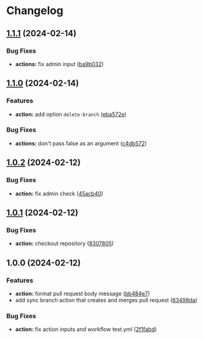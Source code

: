 # Changelog

## [1.1.1](https://github.com/remarkablemark/sync-branch/compare/v1.1.0...v1.1.1) (2024-02-14)


### Bug Fixes

* **actions:** fix admin input ([ba9b032](https://github.com/remarkablemark/sync-branch/commit/ba9b03238f3645713df2d66dfe53ae989e12169d))

## [1.1.0](https://github.com/remarkablemark/sync-branch/compare/v1.0.2...v1.1.0) (2024-02-14)


### Features

* **action:** add option `delete-branch` ([eba572e](https://github.com/remarkablemark/sync-branch/commit/eba572e8037d4a4ee4e09250f5cff965fe884565))


### Bug Fixes

* **actions:** don't pass false as an argument ([c4db572](https://github.com/remarkablemark/sync-branch/commit/c4db57270f3fc7ef5790c0786f17126d8a7b9ee3))

## [1.0.2](https://github.com/remarkablemark/sync-branch/compare/v1.0.1...v1.0.2) (2024-02-12)


### Bug Fixes

* **action:** fix admin check ([45acb40](https://github.com/remarkablemark/sync-branch/commit/45acb40751b71c823032e60cd2727ac1e0e48192))

## [1.0.1](https://github.com/remarkablemark/sync-branch/compare/v1.0.0...v1.0.1) (2024-02-12)


### Bug Fixes

* **action:** checkout repository ([8307805](https://github.com/remarkablemark/sync-branch/commit/83078057af7d53e81f9b04b6212638162086ed8e))

## 1.0.0 (2024-02-12)


### Features

* **action:** format pull request body message ([bb484e7](https://github.com/remarkablemark/sync-branch/commit/bb484e70440332e6c09f4546f6d7f731c79c8a8b))
* add sync branch action that creates and merges pull request ([63498da](https://github.com/remarkablemark/sync-branch/commit/63498da49c31cbfb1de3849877eb309ef262cc39))


### Bug Fixes

* **action:** fix action inputs and workflow test.yml ([2f1fabd](https://github.com/remarkablemark/sync-branch/commit/2f1fabdbaacab84fa2cbc4440c7f785af03e0d43))
